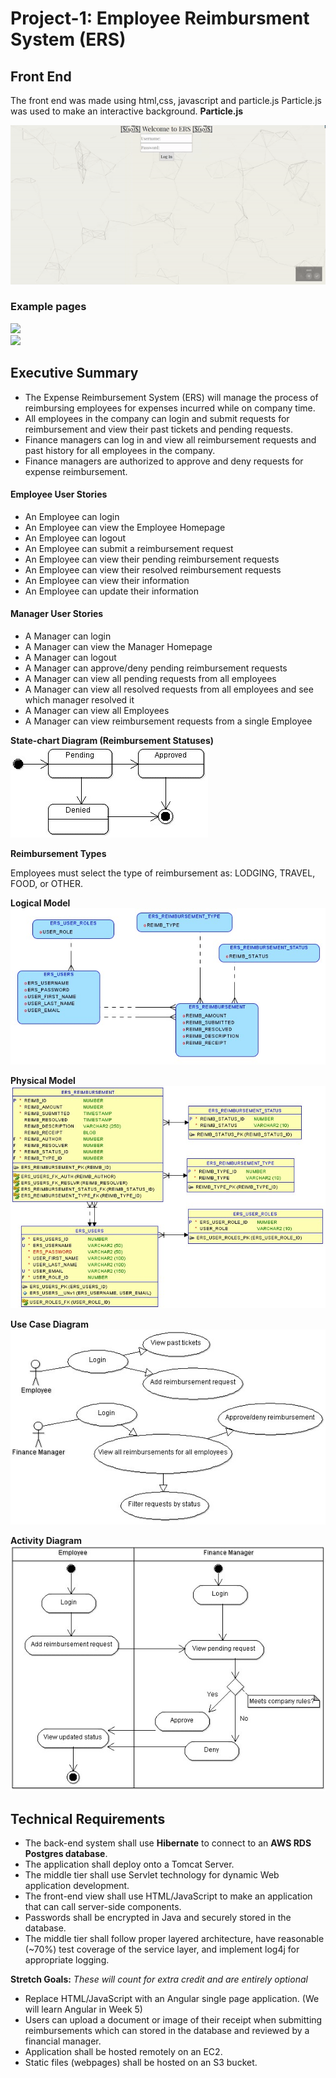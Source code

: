 # Project-1: Employee Reimbursment System (ERS)


## Front End
The front end was made using html,css, javascript and particle.js
Particle.js was used to make an interactive background.
**Particle.js** 

![](./imgs/video.gif)

### Example pages
![](./imgs/view2.gif)
<br />
![](./imgs/view3.gif)


## Executive Summary
* The Expense Reimbursement System (ERS) will manage the process of reimbursing employees for expenses incurred while on company time. 
* All employees in the company can login and submit requests for reimbursement and view their past tickets and pending requests. 
* Finance managers can log in and view all reimbursement requests and past history for all employees in the company. 
* Finance managers are authorized to approve and deny requests for expense reimbursement.

#### Employee User Stories 
- An Employee can login
- An Employee can view the Employee Homepage
- An Employee can logout
- An Employee can submit a reimbursement request
- An Employee can view their pending reimbursement requests
- An Employee can view their resolved reimbursement requests
- An Employee can view their information
- An Employee can update their information

#### Manager User Stories
- A Manager can login
- A Manager can view the Manager Homepage
- A Manager can logout
- A Manager can approve/deny pending reimbursement requests
- A Manager can view all pending requests from all employees
- A Manager can view all resolved requests from all employees and see which manager resolved it
- A Manager can view all Employees
- A Manager can view reimbursement requests from a single Employee 



**State-chart Diagram (Reimbursement Statuses)** 
![](./imgs/state-chart.jpg)

**Reimbursement Types**

Employees must select the type of reimbursement as: LODGING, TRAVEL, FOOD, or OTHER.

**Logical Model**
![](./imgs/logical.jpg)

**Physical Model**
![](./imgs/physical.jpg)

**Use Case Diagram**
![](./imgs/use-case.jpg)

**Activity Diagram**
![](./imgs/activity.jpg)

## Technical Requirements

* The back-end system shall use **Hibernate** to connect to an **AWS RDS Postgres database**. 
* The application shall deploy onto a Tomcat Server. 
* The middle tier shall use Servlet technology for dynamic Web application development. 
* The front-end view shall use HTML/JavaScript to make an application that can call server-side components. 
* Passwords shall be encrypted in Java and securely stored in the database. 
* The middle tier shall follow proper layered architecture, have reasonable (~70%) test coverage of the service layer, and implement log4j for appropriate logging. 

**Stretch Goals:** *These will count for extra credit and are entirely optional*
* Replace HTML/JavaScript with an Angular single page application. (We will learn Angular in Week 5)
* Users can upload a document or image of their receipt when submitting reimbursements which can stored in the database and reviewed by a financial manager.
* Application shall be hosted remotely on an EC2.
* Static files (webpages) shall be hosted on an S3 bucket. 
